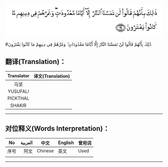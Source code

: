 ![003:024](images/003_024.gif)

#ذَٰلِكَ بِأَنَّهُمْ قَالُوا لَنْ تَمَسَّنَا النَّارُ إِلَّا أَيَّامًا مَعْدُودَاتٍ ۖ وَغَرَّهُمْ فِي دِينِهِمْ مَا كَانُوا يَفْتَرُونَ 

## 

## 翻译(Translation)：

| Translator | 译文(Translation) |
| :--------: | ----------------- |
|    马坚    |                   |
|  YUSUFALI  |                   |
|  PICKTHAL  |                   |
|   SHAKIR   |                   |

---

## 对位释义(Words Interpretation)：

| No   | العربية | 中文    | English | 曾用词 |
| ---- | ------: | ------- | ------- | ------ |
| 序号 |    阿文 | Chinese | 英文    | Used   |
|      |         |         |         |        |

---
